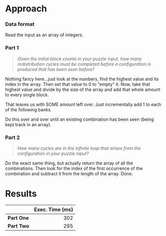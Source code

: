 # Approach
### Data format

Read the input as an array of integers.

### Part 1
> _Given the initial block counts in your puzzle input, how many redistribution cycles must be completed before a configuration is produced that has been seen before?_

Nothing fancy here...just look at the numbers, find the highest value and its index in the array. Then set that value to 0 to
"empty" it. Now, take that highest value and divide by the size of the array and add that whole amount to every single block.

That leaves us with SOME amount left over. Just incrementally add 1 to each of the following banks.

Do this over and over until an existing combination has been seen (being kept track in an array).

### Part 2
> _How many cycles are in the infinite loop that arises from the configuration in your puzzle input?_

Do the exact same thing, but actually return the array of all the combinations. Then look for the index of the first
occurrence of the combination and subtract it from the length of the array. Done.

# Results

|              | Exec. Time (ms) |
|--------------|----------------:|
| **Part One** |             302 |
| **Part Two** |             295 |
